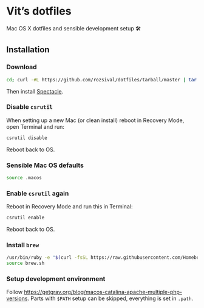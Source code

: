 # Vit’s dotfiles

Mac OS X dotfiles and sensible development setup 🛠

## Installation

### Download

```bash
cd; curl -#L https://github.com/rozsival/dotfiles/tarball/master | tar -xzv --strip-components 1 --exclude={README.md,bootstrap.sh,.osx,LICENSE-MIT.txt}
```

Then install [Spectacle](https://www.spectacleapp.com/).

### Disable `csrutil`

When setting up a new Mac (or clean install) reboot in Recovery Mode, open Terminal and run:

```bash
csrutil disable
```

Reboot back to OS.

### Sensible Mac OS defaults

```bash
source .macos
```

### Enable `csrutil` again

Reboot in Recovery Mode and run this in Terminal:

```bash
csrutil enable
```

Reboot back to OS.

### Install `brew`

```bash
/usr/bin/ruby -e "$(curl -fsSL https://raw.githubusercontent.com/Homebrew/install/master/install)"
source brew.sh
```

### Setup development environment

Follow https://getgrav.org/blog/macos-catalina-apache-multiple-php-versions. Parts with `$PATH` setup can be skipped, everything is set in `.path`.

